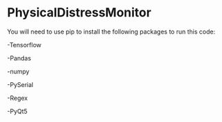 # PhysicalDistressMonitor
You will need to use pip to install the following packages to run this code:

-Tensorflow

-Pandas

-numpy

-PySerial

-Regex

-PyQt5
